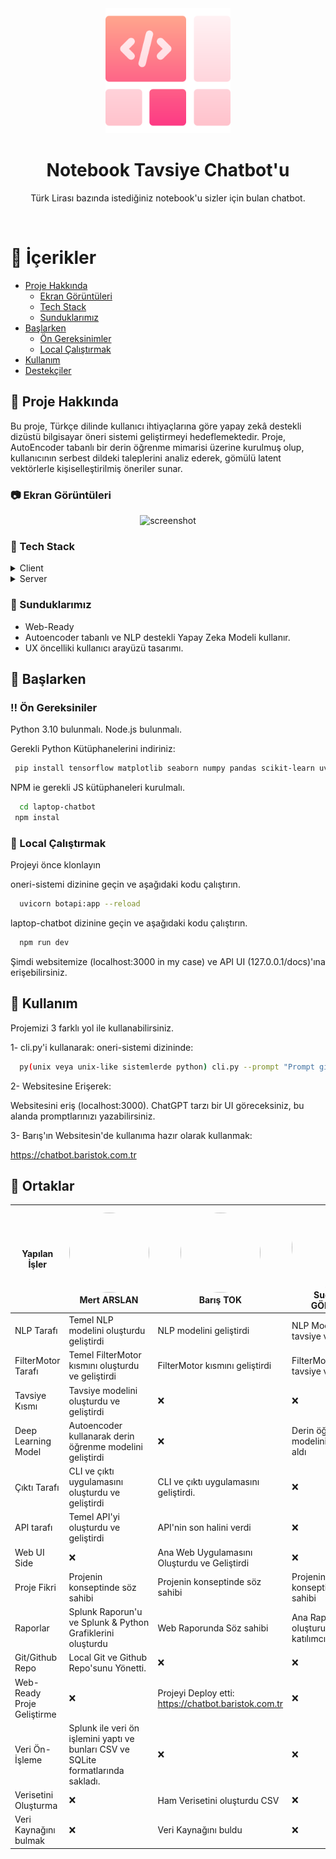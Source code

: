 <div align="center">

  <img src="assets/logo.png" alt="logo" width="200" height="auto" />
  <h1>Notebook Tavsiye Chatbot'u</h1>
  
  <p>
    Türk Lirası bazında istediğiniz notebook'u sizler için bulan chatbot.
  </p>
<br />
</div>

<!-- Table of Contents -->
# :notebook_with_decorative_cover: İçerikler
- [Proje Hakkında](#star2-about-the-project)
  * [Ekran Görüntüleri](#camera-screenshots)
  * [Tech Stack](#space_invader-tech-stack)
  * [Sunduklarımız](#dart-features)
- [Başlarken](#toolbox-getting-started)
  * [Ön Gereksinimler](#bangbang-prerequisites)
  * [Local Çalıştırmak](#running-run-locally)
- [Kullanım](#eyes-usage)
- [Destekçiler](#wave-contributing)
<!-- About the Project -->
## :star2: Proje Hakkında

Bu proje, Türkçe dilinde kullanıcı ihtiyaçlarına göre yapay zekâ destekli dizüstü bilgisayar öneri sistemi geliştirmeyi hedeflemektedir.
Proje, AutoEncoder tabanlı bir derin öğrenme mimarisi üzerine kurulmuş olup, kullanıcının serbest dildeki taleplerini analiz ederek, gömülü latent vektörlerle kişiselleştirilmiş öneriler sunar.

<!-- Screenshots -->
### :camera: Ekran Görüntüleri

<div align="center"> 
  <img src="assets/WhatsApp Görsel 2025-05-12 saat 21.21.36_1f942d20.jpg" alt="screenshot" />
</div>


<!-- TechStack -->
### :space_invader: Tech Stack

<details>
  <summary>Client</summary>
  <ul>
    <li><a href="https://www.typescriptlang.org/">Typescript</a></li>
    <li><a href="https://nextjs.org/">Next.js</a></li>
    <li><a href="https://reactjs.org/">React.js</a></li>
    <li><a href="https://tailwindcss.com/">TailwindCSS</a></li>
  </ul>
</details>

<details>
  <summary>Server</summary>
  <ul>
    <li><a href="https://python.org/">Python</a></li>
  </ul>
</details>

<!-- Features -->
### :dart: Sunduklarımız

- Web-Ready
- Autoencoder tabanlı ve NLP destekli Yapay Zeka Modeli kullanır.
- UX öncelliki kullanıcı arayüzü tasarımı.

<!-- Getting Started -->
## 	:toolbox: Başlarken

<!-- Prerequisites -->
### :bangbang: Ön Gereksiniler

Python 3.10 bulunmalı.
Node.js bulunmalı.

Gerekli Python Kütüphanelerini indiriniz:

```bash
 pip install tensorflow matplotlib seaborn numpy pandas scikit-learn uvicorn fastapi bs4
```

NPM ie gerekli JS kütüphaneleri kurulmalı.

```bash
  cd laptop-chatbot
 npm instal
```
<!-- Run Locally -->
### :running: Local Çalıştırmak

Projeyi önce klonlayın

oneri-sistemi dizinine geçin ve aşağıdaki kodu çalıştırın.

```bash
  uvicorn botapi:app --reload
```

laptop-chatbot dizinine geçin ve aşağıdaki kodu çalıştırın.

```bash
  npm run dev
```

Şimdi websitemize (localhost:3000 in my case) ve API UI (127.0.0.1/docs)'ına erişebilirsiniz.




<!-- Usage -->
## :eyes: Kullanım

Projemizi 3 farklı yol ile kullanabilirsiniz.

1- cli.py'i kullanarak:
oneri-sistemi dizininde:

```bash
  py(unix veya unix-like sistemlerde python) cli.py --prompt "Prompt girin"
```

2- Websitesine Erişerek:

Websitesini eriş (localhost:3000). ChatGPT tarzı bir UI göreceksiniz, bu alanda promptlarınızı yazabilirsiniz.

3- Barış'ın Websitesin'de kullanıma hazır olarak kullanmak:

<a href="https://chatbot.baristok.com.tr" target="_blank">https://chatbot.baristok.com.tr</a>

<!-- Roadmap -->

## :wave: Ortaklar

 Yapılan İşler | <img src="https://avatars.githubusercontent.com/u/114352315?v=4" width="128" height="128" style="border-radius: 50%; object-fit: cover;"/><br/>Mert ARSLAN | <img src="https://avatars.githubusercontent.com/u/165076154?v=4" width="128" height="128" style="border-radius: 50%; object-fit: cover;"/><br/>Barış TOK | <img src="https://avatars.githubusercontent.com/u/180930176?v=4" width="128" height="128" style="border-radius: 50%; object-fit: cover;"/><br/>Sudenur GÖKTEPE | <img src="https://avatars.githubusercontent.com/u/207037760?v=4" width="128" height="128" style="border-radius: 50%; object-fit: cover;"/><br/>Rabia Güllü KOCAEL | <img src="https://avatars.githubusercontent.com/u/175613127?v=4" width="128" height="128" style="border-radius: 50%; object-fit: cover;"/><br/>İrem Çınar |
|-------------------------------------------------------------|-------------------------------------------------------------|-------------------------------------------------------------|-------------------------------------------------------------|-------------------------------------------------------------|-------------------------------------------------------------|
NLP Tarafı| Temel NLP modelini oluşturdu geliştirdi                                                           | NLP modelini geliştirdi                                                          | NLP Model için tavsiye verdi                                                          | ❌                                                           | NLP Model için tavsiye verdi                                                            |
FilterMotor Tarafı|Temel FilterMotor kısmını oluşturdu ve geliştirdi                                                           | FilterMotor kısmını geliştirdi                                                           | FilterMotor için tavsiye verdi                                                          | ❌                                                           |FilterMotor için tavsiye verdi                                                           |
Tavsiye Kısmı| Tavsiye modelini oluşturdu ve geliştirdi                                                          | ❌                                                           | ❌                                                           | ❌                                                           | ❌                                                           |
Deep Learning Model| Autoencoder kullanarak derin öğrenme modelini geliştirdi                                                           | ❌                                                           |Derin öğrenme modelinin kararını aldı                                                          |Derin öğrenme modelinin kararını aldı                                                           | Derin öğrenme modelinin kararını aldı                                                           |
Çıktı Tarafı| CLI ve çıktı uygulamasını oluşturdu ve geliştirdi                                                           | CLI ve çıktı uygulamasını geliştirdi.                                                            | ❌                                                           | ❌                                                           | ❌                                                           |
API tarafı| Temel API'yi oluşturdu ve geliştirdi                                                          | API'nin son halini verdi                                                          | ❌                                                           | ❌                                                           | ❌                                                           |
Web UI Side| ❌                                                        | Ana Web Uygulamasını Oluşturdu ve Geliştirdi                                                           | ❌                                                           | ❌                                                           | ❌                                                           |
Proje Fikri| Projenin konseptinde söz sahibi                                                          | Projenin konseptinde söz sahibi                                                          | Projenin konseptinde söz sahibi                                                           | Fikri veren (DET.)                                                           |Projenin konseptinde söz sahibi (DET.)                                                            |
Raporlar| Splunk Raporun'u ve Splunk & Python Grafiklerini oluşturdu                                                       | Web Raporunda Söz sahibi                                                          | Ana Raporların oluşturucusu ve katılımcısı                                                           |Ana Raporların oluşturucusu ve katılımcısı                                                           |Ana Raporların oluşturucusu ve katılımcısı 
Git/Github Repo| Local Git ve Github Repo'sunu Yönetti.                                                       | ❌                                                           | ❌                                                           | ❌                                                           | ❌
Web-Ready Proje Geliştirme|❌                                                       |Projeyi Deploy etti: <a href="https://chatbot.baristok.com.tr" target="_blank">https://chatbot.baristok.com.tr</a>                                                            | ❌                                                           | ❌                                                           | ❌
Veri Ön-İşleme|Splunk ile veri ön işlemini yaptı ve bunları CSV ve SQLite formatlarında sakladı.                                                      |❌                                                            | ❌                                                           | ❌                                                           | ❌
Verisetini Oluşturma|❌                                                       |Ham Verisetini oluşturdu CSV                                                           | ❌                                                           | ❌                                                           | ❌
Veri Kaynağını bulmak|❌                                                       |Veri Kaynağını buldu                                                            | ❌                                                           | ❌                                                           | ❌







